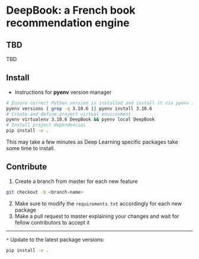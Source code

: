 # DeepBook: a French book recommendation engine

## TBD
TBD

## Install


- Instructions for **pyenv** version manager
```bash
# Ensure correct Python version is installed and install it via pyenv if missing
pyenv versions | grep -q 3.10.6 || pyenv install 3.10.6
# Create and define project virtual environment
pyenv virtualenv 3.10.6 DeepBook && pyenv local DeepBook
# Install project dependencies
pip install -e .
```

This may take a few minutes as Deep Learning specific packages take some time to install.


## Contribute

1. Create a branch from master for each new feature
```bash
git checkout -b <branch-name>
```
2. Make sure to modify the `requirements.txt` accordingly for each new package
3. Make a pull request to master explaining your changes and wait for fellow contributors to accept it

---

`*` Update to the latest package versions:

```bash
pip install -e .
```
